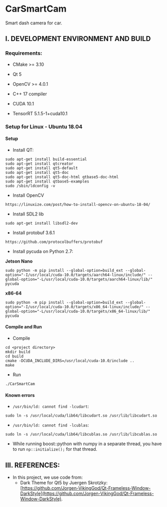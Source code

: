 # CarSmartCam

Smart dash camera for car.

## I. DEVELOPMENT ENVIRONMENT AND BUILD

### Requirements:

- CMake >= 3.10
- Qt 5
- OpenCV >= 4.0.1
- C++ 17 compiler

- CUDA 10.1
- TensorRT 5.1.5-1+cuda10.1

### Setup for Linux - Ubuntu 18.04

#### Setup

- Install QT:

```
sudo apt-get install build-essential
sudo apt-get install qtcreator
sudo apt-get install qt5-default
sudo apt-get install qt5-doc
sudo apt-get install qt5-doc-html qtbase5-doc-html
sudo apt-get install qtbase5-examples
sudo /sbin/ldconfig -v
```

- Install OpenCV

```
https://linuxize.com/post/how-to-install-opencv-on-ubuntu-18-04/
```

- Install SDL2 lib
```
sudo apt-get install libsdl2-dev
```

- Install protobuf 3.6.1

```
https://github.com/protocolbuffers/protobuf
```

- Install pycuda on Python 2.7:

**Jetson Nano**
```
sudo python -m pip install --global-option=build_ext --global-option="-I/usr/local/cuda-10.0/targets/aarch64-linux/include/" --global-option="-L/usr/local/cuda-10.0/targets/aarch64-linux/lib/" pycuda
```

**x86-64**
```
sudo python -m pip install --global-option=build_ext --global-option="-I/usr/local/cuda-10.0/targets/x86_64-linux/include/" --global-option="-L/usr/local/cuda-10.0/targets/x86_64-linux/lib/" pycuda
```

#### Compile and Run

- Compile
```
cd <project directory>
mkdir build
cd build
cmake -DCUDA_INCLUDE_DIRS=/usr/local/cuda-10.0/include ..
make
```

- Run
```
./CarSmartCam
```


#### Known errors

- `/usr/bin/ld: cannot find -lcudart`:
```
sudo ln -s /usr/local/cuda/lib64/libcudart.so /usr/lib/libcudart.so
```

- `/usr/bin/ld: cannot find -lcublas`:
```
sudo ln -s /usr/local/cuda/lib64/libcublas.so /usr/lib/libcublas.so
```

- While running boost::python with numpy in a separate thread, you have to run `np::initialize();` for that thread.


## III. REFERENCES:

- In this project, we use code from:
    + Dark Theme for Qt5 by Juergen Skrotzky: [https://github.com/Jorgen-VikingGod/Qt-Frameless-Window-DarkStyle](https://github.com/Jorgen-VikingGod/Qt-Frameless-Window-DarkStyle).
